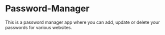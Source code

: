 # Password-Manager
 This is a password manager app where you can add, update or delete your passwords for various websites.
